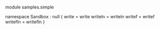 module samples.simple

namespace Sandbox : null
{
	write = write
	writeln = writeln
	writef = writef
	writefln = writefln
}

